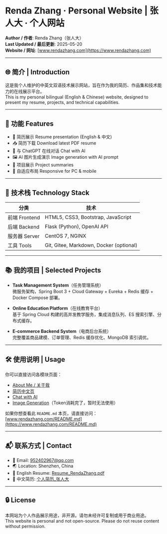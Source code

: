 # Renda Zhang · Personal Website | 张人大 · 个人网站

**Author / 作者**: Renda Zhang（张人大）  
**Last Updated / 最后更新**: 2025-05-20  
**Website / 网址**: [www.rendazhang.com](https://www.rendazhang.com)

---

## 🌐 简介 | Introduction

这是我个人维护的中英文双语技术展示网站，旨在作为我的简历、作品集和技术能力的在线展示平台。  
This is my personal bilingual (English & Chinese) website, designed to present my resume, projects, and technical capabilities.

---

## 📌 功能 Features

- 📝 简历展示 Resume presentation (English & 中文)
- 📥 简历下载 Download latest PDF resume
- 💬 与 ChatGPT 在线对话 Chat with AI
- 🖼️ AI 图片生成演示 Image generation with AI prompt
- 📂 项目展示 Project summaries
- 📱 自适应布局 Responsive for PC & mobile

---

## 🧠 技术栈 Technology Stack

| 分类 | 技术 |
|------|------|
| 前端 Frontend | HTML5, CSS3, Bootstrap, JavaScript |
| 后端 Backend | Flask (Python), OpenAI API |
| 服务器 Server | CentOS 7, NGINX |
| 工具 Tools | Git, Gitee, Markdown, Docker (optional) |

---

## 📚 我的项目 | Selected Projects

- **Task Management System**（任务管理系统）  
  微服务架构，Spring Boot 3 + Cloud Gateway + Eureka + Redis 缓存 + Docker Compose 部署。

- **Online Education Platform**（在线教育平台）  
  基于 Spring Cloud 构建的高并发教学服务，集成消息队列、ES 搜索引擎、分布式缓存。

- **E-commerce Backend System**（电商后台系统）  
  完整覆盖商品建模、订单管理、Redis 缓存优化、MongoDB 索引调优。

---

## 🛠️ 使用说明 | Usage

你可以直接访问各模块页面：
- [About Me / 关于我](https://www.rendazhang.com/index_english.html)
- [简历中文页](https://www.rendazhang.com/index_chinese.html)
- [Chat with AI](https://www.rendazhang.com/chat.html)
- [Image Generation](https://www.rendazhang.com/image_generation.html)（Token消耗完了，暂时无法使用）

如果你想查看此 `README.md` 本页，请直接访问：  
[www.rendazhang.com/README.md](https://www.rendazhang.com/README.md)

---

## 📬 联系方式 | Contact

- 📧 Email: [952402967@qq.com](mailto:952402967@qq.com)
- 🌏 Location: Shenzhen, China
- 📄 English Resume: [Resume_RendaZhang.pdf](https://www.rendazhang.com/images/Resume_RendaZhang.pdf)
- 📄 中文简历: [个人简历_张人大](https://www.rendazhang.com/images/个人简历_张人大.pdf)

---

## 🔒 License

本网站为个人作品展示用途，非开源。请勿未经许可复制或用于商业用途。  
This website is personal and not open-source. Please do not reuse content without permission.
